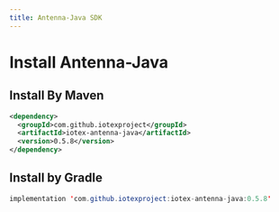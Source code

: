 ```yaml
---
title: Antenna-Java SDK
---
```


# Install Antenna-Java

## Install By Maven

```xml
<dependency>
  <groupId>com.github.iotexproject</groupId>
  <artifactId>iotex-antenna-java</artifactId>
  <version>0.5.8</version>
</dependency>
```

## Install by Gradle

```java
implementation 'com.github.iotexproject:iotex-antenna-java:0.5.8'
```

